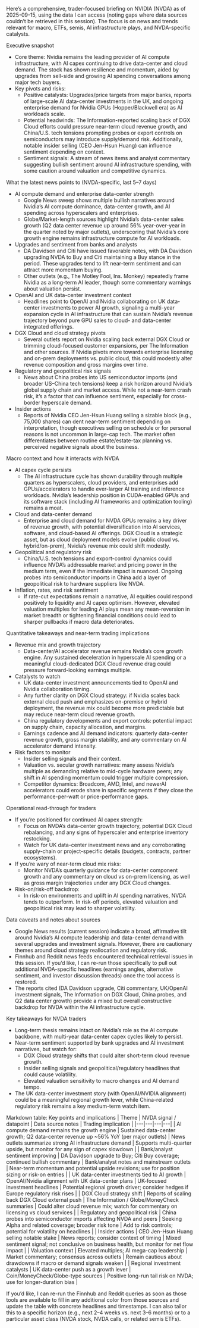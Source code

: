 Here’s a comprehensive, trader-focused briefing on NVIDIA (NVDA) as of 2025-09-15, using the data I can access (noting gaps where data sources couldn’t be retrieved in this session). The focus is on news and trends relevant for macro, ETFs, semis, AI infrastructure plays, and NVDA-specific catalysts.

Executive snapshot
- Core theme: Nvidia remains the leading provider of AI compute infrastructure, with AI capex continuing to drive data-center and cloud demand. The stock has shown resilience and momentum, aided by upgrades from sell-side and growing AI spending conversations among major tech buyers.
- Key pivots and risks:
  - Positive catalysts: Upgrades/price targets from major banks, reports of large-scale AI data-center investments in the UK, and ongoing enterprise demand for Nvidia GPUs (Hopper/Blackwell era) as AI workloads scale.
  - Potential headwinds: The Information-reported scaling back of DGX Cloud efforts could pressure near-term cloud revenue growth, and China/U.S. tech tensions prompting probes or export controls on semiconductors may introduce supply/demand risk. Additionally, notable insider selling (CEO Jen-Hsun Huang) can influence sentiment depending on context.
  - Sentiment signals: A stream of news items and analyst commentary suggesting bullish sentiment around AI infrastructure spending, with some caution around valuation and competitive dynamics.

What the latest news points to (NVDA-specific, last 5–7 days)
- AI compute demand and enterprise data-center strength
  - Google News sweep shows multiple bullish narratives around Nvidia’s AI compute dominance, data-center growth, and AI spending across hyperscalers and enterprises.
  - Globe/Market-length sources highlight Nvidia’s data-center sales growth (Q2 data center revenue up around 56% year-over-year in the quarter noted by major outlets), underscoring that Nvidia’s core growth engine remains infrastructure compute for AI workloads.
- Upgrades and sentiment from banks and analysts
  - DA Davidson and Citi have issued favorable notes, with DA Davidson upgrading NVDA to Buy and Citi maintaining a Buy stance in the period. These upgrades tend to lift near-term sentiment and can attract more momentum buying.
  - Other outlets (e.g., The Motley Fool, Ins. Monkey) repeatedly frame Nvidia as a long-term AI leader, though some commentary warnings about valuation persist.
- OpenAI and UK data-center investment context
  - Headlines point to OpenAI and Nvidia collaborating on UK data-center investments to power AI growth, signaling a multi-year expansion cycle in AI infrastructure that can sustain Nvidia’s revenue trajectory beyond pure GPU sales to cloud- and data-center integrated offerings.
- DGX Cloud and cloud strategy pivots
  - Several outlets report on Nvidia scaling back external DGX Cloud or trimming cloud-focused customer expansions, per The Information and other sources. If Nvidia pivots more towards enterprise licensing and on-prem deployments vs. public cloud, this could modestly alter revenue composition and gross margins over time.
- Regulatory and geopolitical risk signals
  - News about China probes into US semiconductor imports (and broader US–China tech tensions) keep a risk horizon around Nvidia’s global supply chain and market access. While not a near-term crash risk, it’s a factor that can influence sentiment, especially for cross-border hyperscale demand.
- Insider actions
  - Reports of Nvidia CEO Jen-Hsun Huang selling a sizable block (e.g., 75,000 shares) can dent near-term sentiment depending on interpretation, though executives selling on schedule or for personal reasons is not uncommon in large-cap tech. The market often differentiates between routine estate/estate-tax planning vs. perceived negative signals about the business.

Macro context and how it interacts with NVDA
- AI capex cycle persists
  - The AI infrastructure cycle has shown durability through multiple quarters as hyperscalers, cloud providers, and enterprises add GPUs/accelerators to handle ever-larger AI training and inference workloads. Nvidia’s leadership position in CUDA-enabled GPUs and its software stack (including AI frameworks and optimization tooling) remains a moat.
- Cloud and data-center demand
  - Enterprise and cloud demand for NVDA GPUs remains a key driver of revenue growth, with potential diversification into AI services, software, and cloud-based AI offerings. DGX Cloud is a strategic asset, but as cloud deployment models evolve (public cloud vs. hybrid/on-prem), Nvidia’s revenue mix could shift modestly.
- Geopolitical and regulatory risk
  - China/U.S. tech tensions and export-control dynamics could influence NVDA’s addressable market and pricing power in the medium term, even if the immediate impact is nuanced. Ongoing probes into semiconductor imports in China add a layer of geopolitical risk to hardware suppliers like NVDA.
- Inflation, rates, and risk sentiment
  - If rate-cut expectations remain a narrative, AI equities could respond positively to liquidity and AI capex optimism. However, elevated valuation multiples for leading AI plays mean any mean-reversion in market breadth or tightening financial conditions could lead to sharper pullbacks if macro data deteriorates.

Quantitative takeaways and near-term trading implications
- Revenue mix and growth trajectory
  - Data-center/AI accelerator revenue remains Nvidia’s core growth engine. Any sustained deceleration in hyperscale AI spending or a meaningful cloud-dedicated DGX Cloud revenue drag could pressure forward-looking earnings multiple.
- Catalysts to watch
  - UK data-center investment announcements tied to OpenAI and Nvidia collaboration timing.
  - Any further clarity on DGX Cloud strategy: if Nvidia scales back external cloud push and emphasizes on-premise or hybrid deployment, the revenue mix could become more predictable but may reduce near-term cloud revenue growth.
  - China regulatory developments and export controls: potential impact on supply chain, capacity allocation, and margins.
  - Earnings cadence and AI demand indicators: quarterly data-center revenue growth, gross margin stability, and any commentary on AI accelerator demand intensity.
- Risk factors to monitor
  - Insider selling signals and their context.
  - Valuation vs. secular growth narratives: many assess Nvidia’s multiple as demanding relative to mid-cycle hardware peers; any shift in AI spending momentum could trigger multiple compression.
  - Competitor dynamics: Broadcom, AMD, Intel, and newerAI accelerators could erode share in specific segments if they close the performance-per-watt or price-performance gaps.

Operational read-through for traders
- If you’re positioned for continued AI capex strength:
  - Focus on NVDA’s data-center growth trajectory, potential DGX Cloud rebalancing, and any signs of hyperscaler and enterprise inventory restocking.
  - Watch for UK data-center investment news and any corroborating supply-chain or project-specific details (budgets, contracts, partner ecosystems).
- If you’re wary of near-term cloud mix risks:
  - Monitor NVDA’s quarterly guidance for data-center component growth and any commentary on cloud vs on-prem licensing, as well as gross margin trajectories under any DGX Cloud changes.
- Risk-on/risk-off backdrop:
  - In risk-on environments and uplift in AI spending narratives, NVDA tends to outperform. In risk-off periods, elevated valuation and geopolitical risk may lead to sharper volatility.

Data caveats and notes about sources
- Google News results (current session) indicate a broad, affirmative tilt around Nvidia’s AI compute leadership and data-center demand with several upgrades and investment signals. However, there are cautionary themes around cloud strategy reallocation and regulatory risk.
- Finnhub and Reddit news feeds encountered technical retrieval issues in this session. If you’d like, I can re-run those specifically to pull out additional NVDA-specific headlines (earnings angles, alternative sentiment, and investor discussion threads) once the tool access is restored.
- The reports cited (DA Davidson upgrade, Citi commentary, UK/OpenAI investment signals, The Information on DGX Cloud, China probes, and Q2 data center growth) provide a mixed but overall constructive backdrop for NVDA within the AI infrastructure cycle.

Key takeaways for NVDA traders
- Long-term thesis remains intact on Nvidia’s role as the AI compute backbone, with multi-year data-center capex cycles likely to persist.
- Near-term sentiment supported by bank upgrades and AI investment narratives, but watch for:
  - DGX Cloud strategy shifts that could alter short-term cloud revenue growth.
  - Insider selling signals and geopolitical/regulatory headlines that could cause volatility.
  - Elevated valuation sensitivity to macro changes and AI demand tempo.
- The UK data-center investment story (with OpenAI/NVIDIA alignment) could be a meaningful regional growth lever, while China-related regulatory risk remains a key medium-term watch item.

Markdown table: Key points and implications
| Theme | NVDA signal / datapoint | Data source notes | Trading implication |
|---|---|---|---|
| AI compute demand remains the growth engine | Sustained data-center growth; Q2 data-center revenue up ~56% YoY (per major outlets) | News outlets summarize strong AI infrastructure demand | Supports multi-quarter upside, but monitor for any sign of capex slowdown |
| Bank/analyst sentiment improving | DA Davidson upgrade to Buy; Citi Buy coverage; continued bullish commentary | Bank/analyst notes and mainstream outlets | Near-term momentum and potential upside revisions; use for position sizing or risk-on entries |
| UK data-center investments tied to AI growth | OpenAI/Nvidia alignment with UK data-center plans | UK-focused investment headlines | Potential regional growth driver; consider hedges if Europe regulatory risk rises |
| DGX Cloud strategy shift | Reports of scaling back DGX Cloud external push | The Information / Globe/MoneyCheck summaries | Could alter cloud revenue mix; watch for commentary on licensing vs cloud services |
| Regulatory and geopolitical risk | China probes into semiconductor imports affecting NVDA and peers | Seeking Alpha and related coverage; broader risk tone | Add to risk controls; potential for volatility on headlines |
| Insider actions | CEO Jen-Hsun Huang selling notable stake | News reports; consider context of timing | Mixed sentiment signal; not conclusive on business health, but monitor for net flow impact |
| Valuation context | Elevated multiples; AI mega-cap leadership | Market commentary; consensus across outlets | Remain cautious about drawdowns if macro or demand signals weaken |
| Regional investment catalysts | UK data-center push as a growth lever | Coin/MoneyCheck/Globe-type sources | Positive long-run tail risk on NVDA; use for longer-duration bias |

If you’d like, I can re-run the Finnhub and Reddit queries as soon as those tools are available to fill in any additional color from those sources and update the table with concrete headlines and timestamps. I can also tailor this to a specific horizon (e.g., next 2–4 weeks vs. next 3–6 months) or to a particular asset class (NVDA stock, NVDA calls, or related semis ETFs).
